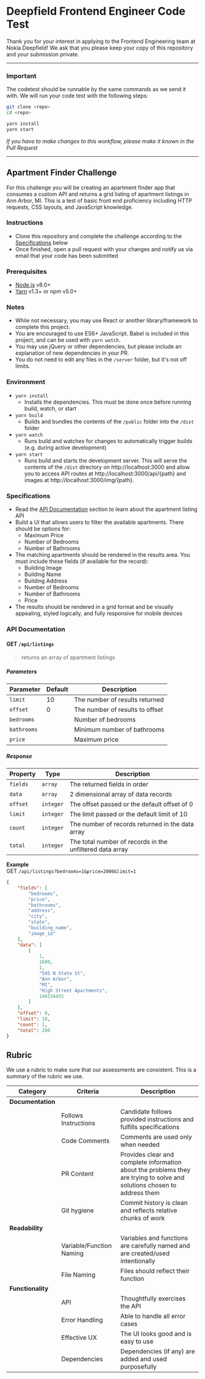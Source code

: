 # Deepfield Frontend Engineer Code Test

Thank you for your interest in applying to the Frontend Engineering team at Nokia Deepfield! We ask that you please keep your copy of this repository and your submission private.

----

### Important
The codetest should be runnable by the same commands as we send it with.
We will run your code test with the following steps:

```bash
git clone <repo>
cd <repo>

yarn install
yarn start
```

_If you have to make changes to this workflow, please make it known in the Pull Request_

----

## Apartment Finder Challenge

For this challenge you will be creating an apartment finder app that consumes a custom API and returns a grid listing of apartment listings in Ann Arbor, MI. This is a test of basic front end proficiency including HTTP requests, CSS layouts, and JavaScript knowledge.

### Instructions
- Clone this repository and complete the challenge according to the [Specifications](#specifications) below
- Once finished, open a pull request with your changes and notify us via email that your code has been submitted

### Prerequisites
- [Node.js](https://nodejs.org/en/) v8.0+
- [Yarn](https://yarnpkg.com/en/docs/install) v1.3+ or npm v5.0+

### Notes
- While not necessary, you may use React or another library/framework to complete this project.
- You are encouraged to use ES6+ JavaScript. Babel is included in this project, and can be used with `yarn watch`.
- You may use jQuery or other dependencies, but please include an explanation of new dependencies in your PR.
- You do not need to edit any files in the `/server` folder, but it's not off limits.

### Environment
- `yarn install`
    - Installs the dependencies.  This must be done once before running build, watch, or start
- `yarn build`
    - Builds and bundles the contents of the `/public` folder into the `/dist` folder
- `yarn watch`
    - Runs build and watches for changes to automatically trigger builds (e.g. during active development)
- `yarn start`
    - Runs build and starts the development server. This will serve the contents of the `/dist` directory on http://localhost:3000 and allow you to access API routes at http://localhost:3000/api/{path} and images at http://localhost:3000/img/{path}.

### Specifications
- Read the [API Documentation](#api-documentation) section to learn about the apartment listing API
- Build a UI that allows users to filter the available apartments. There should be options for:
    - Maximum Price
    - Number of Bedrooms
    - Number of Bathrooms
- The matching apartments should be rendered in the results area. You must include these fields (if available for the record):
    - Building Image
    - Building Name
    - Building Address
    - Number of Bedrooms
    - Number of Bathrooms
    - Price
- The results should be rendered in a grid format and be visually appealing, styled logically, and fully responsive for mobile devices

### API Documentation
#### GET `/api/listings`
> returns an array of apartment listings

##### Parameters
| Parameter | Default | Description |
|---|---|---|
| `limit` | 10 | The number of results returned  |
| `offset` | 0 | The number of results to offset |
| `bedrooms` | | Number of bedrooms |
| `bathrooms` | | Minimum number of bathrooms |
| `price` | | Maximum price  |

##### Response
| Property | Type | Description |
|---|---|---|
| `fields` | `array` | The returned fields in order |
| `data` | `array` | 2 dimensional array of data records |
| `offset` | `integer` | The offset passed or the default offset of 0 |
| `limit` | `integer` | The limit passed or the default limit of 10 |
| `count` | `integer` | The number of records returned in the data array |
| `total` | `integer` | The total number of records in the unfiltered data array |

**Example**  
GET `/api/listings?bedrooms=1&price=2000&limit=1`
```json
{
    "fields": [
        "bedrooms",
        "price",
        "bathrooms",
        "address",
        "city",
        "state",
        "building_name",
        "image_id"
    ],
    "data": [
        [
            1,
            1600,
            1,
            "545 N State St",
            "Ann Arbor",
            "MI",
            "High Street Apartments",
            146534455
        ]
    ],
    "offset": 0,
    "limit": 10,
    "count": 1,
    "total": 200
}
```

## Rubric

We use a rubric to make sure that our assessments are consistent. This is a summary of the rubric we use.

| Category | Criteria | Description |
|---|---|---|
| **Documentation** |||
|| Follows Instructions | Candidate follows provided instructions and fulfills specifications |
|| Code Comments | Comments are used only when needed |
|| PR Content | Provides clear and complete information about the problems they are trying to solve and solutions chosen to address them |
|| Git hygiene | Commit history is clean and reflects relative chunks of work |
| **Readability** |||
|| Variable/Function Naming | Variables and functions are carefully named and are created/used intentionally |
|| File Naming | Files should reflect their function |
| **Functionality** |||
|| API | Thoughtfully exercises the API |
|| Error Handling | Able to handle all error cases |
|| Effective UX | The UI looks good and is easy to use |
|| Dependencies | Dependencies (if any) are added and used purposefully |
